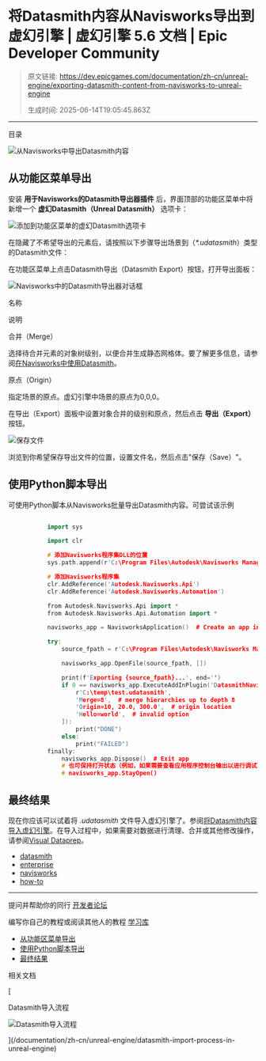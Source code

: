 # 将Datasmith内容从Navisworks导出到虚幻引擎 | 虚幻引擎 5.6 文档 | Epic Developer Community

> 原文链接: https://dev.epicgames.com/documentation/zh-cn/unreal-engine/exporting-datasmith-content-from-navisworks-to-unreal-engine
> 
> 生成时间: 2025-06-14T19:05:45.863Z

---

目录

![从Navisworks中导出Datasmith内容](https://dev.epicgames.com/community/api/documentation/image/aaa1b5e6-6c2e-4d93-8bf0-cce84f363e75?resizing_type=fill&width=1920&height=335)

## 从功能区菜单导出

安装 **用于Navisworks的Datasmith导出器插件** 后，界面顶部的功能区菜单中将新增一个 **虚幻Datasmith（Unreal Datasmith）** 选项卡：

![添加到功能区菜单的虚幻Datasmith选项卡](https://d1iv7db44yhgxn.cloudfront.net/documentation/images/496618f1-adb1-4a5a-a4da-5c9a6b8b134d/datasmithnavisexport1.png "添加到功能区菜单的虚幻Datasmith选项卡")

在隐藏了不希望导出的元素后，请按照以下步骤导出场景到（*\*.udatasmith*）类型的Datasmith文件：

在功能区菜单上点击Datasmith导出（Datasmith Export）按钮，打开导出面板：

![Navisworks中的Datasmith导出器对话框](https://d1iv7db44yhgxn.cloudfront.net/documentation/images/5e790b1d-b244-443a-881f-5657047b811c/datasmithnavisorigin2.png "Navisworks中的Datasmith导出器对话框")

名称

说明

合并（Merge）

选择待合并元素的对象树级别，以便合并生成静态网格体。要了解更多信息，请参阅[在Navisworks中使用Datasmith](/documentation/zh-cn/unreal-engine/using-datasmith-with-navisworks-in-unreal-engine)。

原点（Origin）

指定场景的原点。虚幻引擎中场景的原点为0,0,0。

在导出（Export）面板中设置对象合并的级别和原点，然后点击 **导出（Export）** 按钮。

![保存文件](https://d1iv7db44yhgxn.cloudfront.net/documentation/images/3a8c061e-36f1-4dbf-b0e5-c45442b6c182/datasmithnavisexport3.png "保存文件")

浏览到你希望保存导出文件的位置，设置文件名，然后点击"保存（Save）"。

## 使用Python脚本导出

可使用Python脚本从Navisworks批量导出Datasmith内容。可尝试该示例

```cpp

           import sys

           import clr

           # 添加Navisworks程序集DLL的位置
           sys.path.append(r'C:\Program Files\Autodesk\Navisworks Manage 2022')

           # 添加Navisworks程序集
           clr.AddReference('Autodesk.Navisworks.Api')
           clr.AddReference('Autodesk.Navisworks.Automation')

           from Autodesk.Navisworks.Api import *
           from Autodesk.Navisworks.Api.Automation import *

           navisworks_app = NavisworksApplication()  # Create an app instance

           try:
               source_fpath = r'C:\Program Files\Autodesk\Navisworks Manage 2022\Samples\snowmobile.nwd'

               navisworks_app.OpenFile(source_fpath, [])

               print(f'Exporting {source_fpath}...', end='')
               if 0 == navisworks_app.ExecuteAddInPlugin('DatasmithNavisworksExporter.EpicGames', [
                   r'C:\temp\test.udatasmith',
                   'Merge=8',  # merge hierarchies up to depth 8
                   'Origin=10, 20.0, 300.0',  # origin location
                   'Hello=world',  # invalid option
               ]):
                   print("DONE")
               else:
                   print("FAILED")
           finally:
               navisworks_app.Dispose()  # Exit app
               # 也可保持打开状态（例如，如果需要查看应用程序控制台输出以进行调试）
               # navisworks_app.StayOpen()

```

## 最终结果

现在你应该可以试着将 *.udatasmith* 文件导入虚幻引擎了。参阅[将Datasmith内容导入虚幻引擎](/documentation/zh-cn/unreal-engine/importing-datasmith-content-into-unreal-engine)。在导入过程中，如果需要对数据进行清理、合并或其他修改操作，请参阅[Visual Dataprep](/documentation/zh-cn/unreal-engine/dataprep-import-customization-in-unreal-engine)。

-   [datasmith](https://dev.epicgames.com/community/search?query=datasmith)
-   [enterprise](https://dev.epicgames.com/community/search?query=enterprise)
-   [navisworks](https://dev.epicgames.com/community/search?query=navisworks)
-   [how-to](https://dev.epicgames.com/community/search?query=how-to)

* * *

提问并帮助你的同行 [开发者论坛](https://forums.unrealengine.com/categories?tag=unreal-engine)

编写你自己的教程或阅读其他人的教程 [学习库](https://dev.epicgames.com/community/unreal-engine/learning)

-   [从功能区菜单导出](/documentation/zh-cn/unreal-engine/exporting-datasmith-content-from-navisworks-to-unreal-engine#%E4%BB%8E%E5%8A%9F%E8%83%BD%E5%8C%BA%E8%8F%9C%E5%8D%95%E5%AF%BC%E5%87%BA)
-   [使用Python脚本导出](/documentation/zh-cn/unreal-engine/exporting-datasmith-content-from-navisworks-to-unreal-engine#%E4%BD%BF%E7%94%A8python%E8%84%9A%E6%9C%AC%E5%AF%BC%E5%87%BA)
-   [最终结果](/documentation/zh-cn/unreal-engine/exporting-datasmith-content-from-navisworks-to-unreal-engine#%E6%9C%80%E7%BB%88%E7%BB%93%E6%9E%9C)

相关文档

[

Datasmith导入流程

![Datasmith导入流程](https://dev.epicgames.com/community/api/documentation/image/70c6d5d3-5baf-4f19-864b-78101dc6d7f2?resizing_type=fit&width=160&height=92)

](/documentation/zh-cn/unreal-engine/datasmith-import-process-in-unreal-engine)